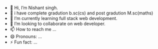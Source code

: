 - 👋 Hi, I’m Nishant singh.
- 👀 i have complete gradution  b.sc(cs) and post gradution M.sc(maths)
- 🌱 I’m currently learning full stack web development.
- 💞️ I’m looking to collaborate on web developer.
- 📫 How to reach me ...
- 😄 Pronouns: ...
- ⚡ Fun fact: ...

<!---
Nishantthakur07/Nishantthakur07 is a ✨ special ✨ repository because its `README.md` (this file) appears on your GitHub profile.
You can click the Preview link to take a look at your changes.
--->
